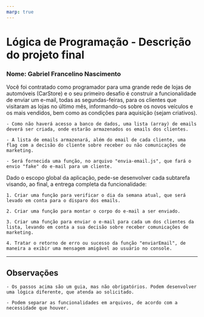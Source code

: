 ```yaml
---
marp: true
---
```


# Lógica de Programação - Descrição do projeto final

### Nome: Gabriel Francelino Nascimento

Você foi contratado como programador para uma grande rede de lojas de automóveis (CarStore) e o seu primeiro desafio é construir a funcionalidade de enviar um e-mail, todas as segundas-feiras, para os clientes que visitaram as lojas no último mês, informando-os sobre os novos veículos e os mais vendidos, bem como as condições para aquisição (sejam criativos).

    - Como não haverá acesso a banco de dados, uma lista (array) de emails deverá ser criada, onde estarão armazenados os emails dos clientes.

    - A lista de emails armazenará, além do email de cada cliente, uma flag com a decisão do cliente sobre receber ou não comunicações de marketing.

    - Será fornecida uma função, no arquivo "envia-email.js", que fará o envio "fake" do e-mail para um cliente.

Dado o escopo global da aplicação, pede-se desenvolver cada subtarefa visando, ao final, a entrega completa da funcionalidade:

    1. Criar uma função para verificar o dia da semana atual, que será levado em conta para o disparo dos emails.

    2. Criar uma função para montar o corpo do e-mail a ser enviado.

    3. Criar uma função para enviar o e-mail para cada um dos clientes da lista, levando em conta a sua decisão sobre receber comunicações de marketing.

    4. Tratar o retorno de erro ou sucesso da função "enviarEmail", de maneira a exibir uma mensagem amigável ao usuário no console.

---

## Observações

    - Os passos acima são um guia, mas não obrigatórios. Podem desenvolver uma lógica diferente, que atenda ao solicitado.

    - Podem separar as funcionalidades em arquivos, de acordo com a necessidade que houver.